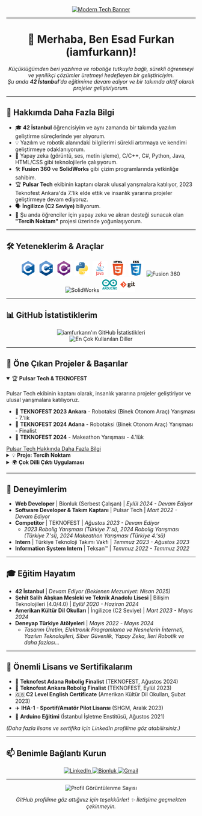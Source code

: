 <div align="center">
  <a href="[İSTEĞE BAĞLI - PORTFOLYO SİTENİZİN LİNKİ]">
    <img src="https://images.unsplash.com/photo-1519389950473-47ba0277781c?ixlib=rb-4.0.3&ixid=M3wxMjA3fDB8MHxwaG90by1wYWdlfHx8fGVufDB8fHx8fA%3D%3D&auto=format&fit=crop&w=1120&q=80" alt="Modern Tech Banner" width="900"/>
    </a>
</div>

---

<div align="center">
  <h1>👋 Merhaba, Ben Esad Furkan (iamfurkann)!</h1>
  <p>
    <em>Küçüklüğümden beri yazılıma ve robotiğe tutkuyla bağlı, sürekli öğrenmeyi ve yenilikçi çözümler üretmeyi hedefleyen bir geliştiriciyim.<br /> 
    Şu anda <strong>42 İstanbul</strong>'da eğitimime devam ediyor ve bir takımda aktif olarak projeler geliştiriyorum.</em>
  </p>
</div>

---

## 🚀 Hakkımda Daha Fazla Bilgi

* 🎓 **42 İstanbul** öğrencisiyim ve aynı zamanda bir takımda yazılım geliştirme süreçlerinde yer alıyorum.
* 💡 Yazılım ve robotik alanındaki bilgilerimi sürekli artırmaya ve kendimi geliştirmeye odaklanıyorum.
* 🤖 Yapay zeka (görüntü, ses, metin işleme), C/C++, C#, Python, Java, HTML/CSS gibi teknolojilerle çalışıyorum.
* 🛠️ **Fusion 360** ve **SolidWorks** gibi çizim programlarında yetkinliğe sahibim.
* 🏆 **Pulsar Tech** ekibinin kaptanı olarak ulusal yarışmalara katılıyor, 2023 Teknofest Ankara'da 7.'lik elde ettik ve insanlık yararına projeler geliştirmeye devam ediyoruz.
* 🗣️ **İngilizce (C2 Seviye)** biliyorum.
* 🎯 Şu anda öğrenciler için yapay zeka ve akran desteği sunacak olan **"Tercih Noktam"** projesi üzerinde yoğunlaşıyorum.

---

## 🛠️ Yeteneklerim & Araçlar

<p align="center">
  <img src="https://raw.githubusercontent.com/devicons/devicon/master/icons/c/c-original.svg" alt="C" width="40" height="40" title="C"/>&nbsp;
  <img src="https://raw.githubusercontent.com/devicons/devicon/master/icons/cplusplus/cplusplus-original.svg" alt="C++" width="40" height="40" title="C++"/>&nbsp;
  <img src="https://raw.githubusercontent.com/devicons/devicon/master/icons/csharp/csharp-original.svg" alt="C#" width="40" height="40" title="C#"/>&nbsp;
  <img src="https://raw.githubusercontent.com/devicons/devicon/master/icons/python/python-original.svg" alt="Python" width="40" height="40" title="Python"/>&nbsp;
  <img src="https://raw.githubusercontent.com/devicons/devicon/master/icons/java/java-original-wordmark.svg" alt="Java" width="40" height="40" title="Java"/>&nbsp;
  <img src="https://raw.githubusercontent.com/devicons/devicon/master/icons/html5/html5-original-wordmark.svg" alt="HTML5" width="40" height="40" title="HTML5"/>&nbsp;
  <img src="https://raw.githubusercontent.com/devicons/devicon/master/icons/css3/css3-original-wordmark.svg" alt="CSS3" width="40" height="40" title="CSS3"/>&nbsp;
  <img src="https://img.icons8.com/color/48/autodesk-fusion-360.png" alt="Fusion 360" width="40" height="40" title="Autodesk Fusion 360"/>&nbsp;
  <img src="https://img.icons8.com/color/48/solidworks.png" alt="SolidWorks" width="40" height="40" title="SolidWorks"/>&nbsp;
  <img src="https://raw.githubusercontent.com/devicons/devicon/master/icons/arduino/arduino-original-wordmark.svg" alt="Arduino" width="40" height="40" title="Arduino"/>&nbsp;
  <img src="https://raw.githubusercontent.com/devicons/devicon/master/icons/git/git-original-wordmark.svg" alt="Git" width="40" height="40" title="Git"/>&nbsp;
</p>

---

## 📊 GitHub İstatistiklerim

<p align="center">
  <img src="https://github-readme-stats.vercel.app/api?username=iamfurkann&show_icons=true&theme=tokyonight&hide_border=true&count_private=true&include_all_commits=true" alt="iamfurkann'ın GitHub İstatistikleri" />
  <br/>
  <img src="https://github-readme-stats.vercel.app/api/top-langs/?username=iamfurkann&layout=compact&theme=tokyonight&hide_border=true&langs_count=8" alt="En Çok Kullanılan Diller" />
  </p>

---

## 🌟 Öne Çıkan Projeler & Başarılar

<details open>
  <summary>🏆 <strong>Pulsar Tech & TEKNOFEST</strong></summary>
  <br/>
  Pulsar Tech ekibinin kaptanı olarak, insanlık yararına projeler geliştiriyor ve ulusal yarışmalara katılıyoruz.
  <ul>
    <li>🥇 <strong>TEKNOFEST 2023 Ankara</strong> - Robotaksi (Binek Otonom Araç) Yarışması - 7.'lik</li>
    <li>🏅 <strong>TEKNOFEST 2024 Adana</strong> - Robotaksi (Binek Otonom Araç) Yarışması - Finalist</li>
    <li>🏅 <strong>TEKNOFEST 2024</strong> - Makeathon Yarışması - 4.'lük</li>
  </ul>
  <a href="https://www.linkedin.com/company/pulsar-tech-team/">Pulsar Tech Hakkında Daha Fazla Bilgi</a>
</details>

<details>
  <summary>💡 <strong>Proje: Tercih Noktam</strong></summary>
  <br/>
  Öğrencilerin üniversite tercih dönemlerinde yapay zeka ve akranlarıyla etkileşim kurarak bilinçli kararlar almalarını sağlayacak bir web platformu geliştiriyoruz.
  <br/>
  <em>Kullanılan Teknolojiler: Nextjs, Tailwind, Django, RAG</em>
  <br/>
  <a href="https://tercihnoktam.com">Projeyi İncele</a>
</details>

<details>
  <summary>🌍 <strong>Çok Dilli Çıktı Uygulaması</strong></summary>
  <br/>
  Farklı dilleri çözümleyebilen ve kullanıcıya anlamlı çıktılar sunabilen bir uygulama geliştirdim. Bu proje, özellikle yapay zeka ve metin işleme alanındaki yeteneklerimi sergilemektedir.
  <br/>
  <em>Kullanılan Teknolojiler:Python</em>
</details>

---

## 💼 Deneyimlerim

* **Web Developer** | Bionluk (Serbest Çalışan) | <em>Eylül 2024 - Devam Ediyor</em>
* **Software Developer & Takım Kaptanı** | Pulsar Tech | <em>Mart 2022 - Devam Ediyor</em>
* **Competitor** | TEKNOFEST | <em>Ağustos 2023 - Devam Ediyor</em>
    * <em>2023 Robolig Yarışması (Türkiye 7.'si), 2024 Robolig Yarışması (Türkiye 7.'si), 2024 Makeathon Yarışması (Türkiye 4.'sü)</em>
* **Intern** | Türkiye Teknoloji Takımı Vakfı | <em>Temmuz 2023 - Ağustos 2023</em>
* **Information System Intern** | Teksan™ | <em>Temmuz 2022 - Temmuz 2022</em>

---

## 🎓 Eğitim Hayatım

* **42 İstanbul** | <em>Devam Ediyor (Beklenen Mezuniyet: Nisan 2025)</em>
* **Şehit Salih Alışkan Mesleki ve Teknik Anadolu Lisesi** | Bilişim Teknolojileri (4.0/4.0) | <em>Eylül 2020 - Haziran 2024</em>
* **Amerikan Kültür Dil Okulları** | İngilizce (C2 Seviye) | <em>Mart 2023 - Mayıs 2024</em>
* **Deneyap Türkiye Atölyeleri** | <em>Mayıs 2022 - Mayıs 2024</em>
    * <em>Tasarım Üretim, Elektronik Programlama ve Nesnelerin İnterneti, Yazılım Teknolojileri, Siber Güvenlik, Yapay Zeka, İleri Robotik ve daha fazlası...</em>

---

## 📜 Önemli Lisans ve Sertifikalarım

* 🥇 **Teknofest Adana Robolig Finalist** (TEKNOFEST, Ağustos 2024)
* 🏅 **Teknofest Ankara Robolig Finalist** (TEKNOFEST, Eylül 2023)
* 🇬🇧 **C2 Level English Certificate** (Amerikan Kültür Dil Okulları, Şubat 2023)
* ✈️ **IHA-1 - Sportif/Amatör Pilot Lisansı** (SHGM, Aralık 2023)
* 🤖 **Arduino Eğitimi** (İstanbul İşletme Enstitüsü, Ağustos 2021)

*(Daha fazla lisans ve sertifika için LinkedIn profilime göz atabilirsiniz.)*

---

## 📫 Benimle Bağlantı Kurun

<p align="center">
  <a href="https://www.linkedin.com/in/esad-furkan-duman/" target="_blank">
    <img src="https://img.shields.io/badge/LinkedIn-0077B5?style=for-the-badge&logo=linkedin&logoColor=white" alt="LinkedIn"/>
  </a>
  <a href="https://bionluk.com/esadfurkanduman" target="_blank">
    <img src="https://img.shields.io/badge/Bionluk-FF7F00?style=for-the-badge&logo=buy-me-a-coffee&logoColor=white" alt="Bionluk"/>
    </a>
  <a href="mailto:"esadfurkanduman@gmail.com" target="_blank">
    <img src="https://img.shields.io/badge/Gmail-D14836?style=for-the-badge&logo=gmail&logoColor=white" alt="Gmail"/>
  </a>
  </p>

---

<div align="center">
  <p><img src="https://komarev.com/ghpvc/?username=iamfurkann&label=Profil%20Görüntülenme&color=0e75b6&style=flat-square" alt="Profil Görüntülenme Sayısı" /></p>
  <p><em>GitHub profilime göz attığınız için teşekkürler! ✨ İletişime geçmekten çekinmeyin.</em></p>
</div>
